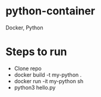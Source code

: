 # python-container
Docker, Python


# Steps to run
- Clone repo
- docker build -t my-python .
- docker run -it my-python sh
- python3 hello.py
